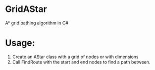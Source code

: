 # GridAStar

A* grid pathing algorithm in C#

# Usage: 

1. Create an AStar class with a grid of nodes or with dimensions
2. Call FindRoute with the start and end nodes to find a path between.